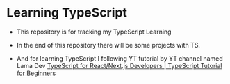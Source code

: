 # Learning TypeScript

- This repository is for tracking my TypeScript Learning

- In the end of this repository there will be some projects with TS.

- And for learning TypeScript I following YT tutorial by YT channel named Lama Dev
[TypeScript for React/Next.js Developers | TypeScript Tutorial for Beginners](https://youtu.be/WlxcujsvcIY?si=F5zQB8u57Dc9k2Cv)

